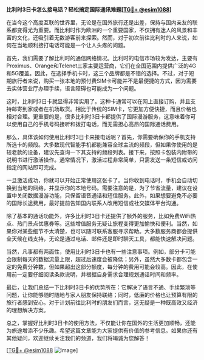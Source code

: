 **比利时3日卡怎么接电话？轻松搞定国际通讯难题[[TG💪+ @esim1088](https://t.me/s/esim1088)]**

在当今这个高度互联的世界里，无论是在国外旅行还是出差，保持与国内亲友的联系都变得尤为重要。而比利时作为欧洲的一个重要国家，不仅拥有迷人的风景和丰富的文化，还吸引着无数游客前来探索。然而，对于初次前往比利时的人来说，如何在当地顺利接打电话可能是一个让人头疼的问题。

首先，我们需要了解比利时的通信网络情况。比利时的电信市场较为发达，主要有Proximus、Orange和Telenet三家主要运营商，它们在全国范围内提供广泛的4G和5G覆盖。因此，在选择手机卡时，这三个品牌都是不错的选择。不过，对于短期旅行者来说，购买一张本地的预付费SIM卡可能并不是最便捷的方式，因为需要去实体营业厅办理手续，语言障碍也可能成为一个问题。

这时，比利时3日卡就显得非常实用了。这种卡通常可以在网上直接订购，并且支持邮寄到家或者在机场取货。相比于传统的SIM卡，它更加方便快捷，而且价格也相对合理。更重要的是，很多比利时3日卡都提供了国际漫游服务，这意味着你可以使用自己的手机号码接听和拨打电话，而无需担心高昂的国际通话费用。

那么，具体该如何使用比利时3日卡来接电话呢？首先，你需要确保你的手机支持所选卡的频段。大多数现代智能手机都能兼容全球主流的频段，但如果你使用的是较老款的设备，建议先查询一下其支持的频段列表。接下来，按照卡包装内附带的说明书进行激活操作。通常情况下，激活过程非常简单，只需发送一条短信或访问指定的网站即可完成。

一旦激活成功，你就可以开始正常使用这张卡了。当你收到电话时，手机会自动切换到当地的网络，并显示你的本地号码。需要注意的是，为了节省流量，建议在设置中关闭数据漫游功能，只保留语音通话和短信服务。此外，如果想要避免不必要的国际长途费用，最好提前告知国内联系人改用短信或社交媒体平台沟通。

除了基本的通话功能外，许多比利时3日卡还提供了额外的服务，比如免费WiFi热点、热门景点优惠券等。这些增值服务无疑让旅程变得更加愉快和便利。当然，如果你对某些细节不太清楚，也可以随时联系客服寻求帮助。大多数服务商都会提供全天候在线支持，无论是通过电话、邮件还是即时聊天工具，都能快速解决问题。

当然，凡事都有两面性，使用比利时3日卡也有一些注意事项。例如，部分卡可能会限制每天的数据流量上限，超过后速度会被降低；另外，虽然大多数卡都包含一定的免费分钟数，但如果超出这部分额度，每分钟的费用可能会较高。因此，在使用前一定要仔细阅读条款说明，并根据自身需求合理规划通话时间和频率。

最后，让我们总结一下比利时3日卡的优势所在：它解决了语言不通、手续繁琐等问题，让你能够随时随地与家人朋友保持联络；同时，低廉的价格也让预算有限的旅行者感到安心。对于计划前往比利时的朋友们而言，这无疑是一种既高效又经济的理想解决方案。

总之，掌握好比利时3日卡的使用方法，不仅能让你在国外的生活更加顺畅，还能为旅途增添不少乐趣。希望这篇文章能为大家提供有价值的参考信息。如果你还有其他疑问，欢迎继续关注我们的频道，我们将竭诚为您解答！

[[TG💪+ @esim1088](https://t.me/s/esim1088) ![Image](https://i.postimg.cc/4NQfJmqS/Snipaste-2025-05-13-00-14-12.png)]